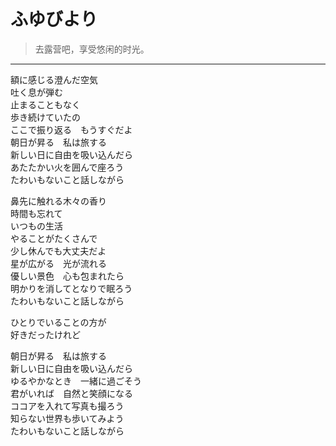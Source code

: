 # ふゆびより

> 去露营吧，享受悠闲的时光。

---

<div class='lyrics'>

<p>
額に感じる澄んだ空気<br/>
吐く息が弾む<br/>
止まることもなく<br/>
歩き続けていたの<br/>
ここで振り返る　もうすぐだよ<br/>
朝日が昇る　私は旅する<br/>
新しい日に自由を吸い込んだら<br/>
あたたかい火を囲んで座ろう<br/>
たわいもないこと話しながら<br/>
</p>

<p>
鼻先に触れる木々の香り<br/>
時間も忘れて<br/>
いつもの生活<br/>
やることがたくさんで<br/>
少し休んでも大丈夫だよ<br/>
星が広がる　光が流れる<br/>
優しい景色　心も包まれたら<br/>
明かりを消してとなりで眠ろう<br/>
たわいもないこと話しながら<br/>
</p>

<p>
ひとりでいることの方が<br/>
好きだったけれど<br/>
</p>

<p>
朝日が昇る　私は旅する<br/>
新しい日に自由を吸い込んだら<br/>
ゆるやかなとき　一緒に過ごそう<br/>
君がいれば　自然と笑顔になる<br/>
ココアを入れて写真も撮ろう<br/>
知らない世界も歩いてみよう<br/>
たわいもないこと話しながら<br/>
</p>

</div>
